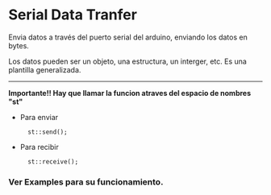 Serial Data Tranfer
===================

Envia datos a través del puerto serial del arduino,
enviando los datos en bytes.

Los datos pueden ser un objeto, una estructura,
un interger, etc.
Es una plantilla generalizada.

---

**Importante!! Hay que llamar la funcion atraves del espacio de nombres "st"**

+ Para enviar
  ```
    st::send();
  ```

+ Para recibir
  ```
    st::receive();
  ```
### Ver Examples para su funcionamiento.
